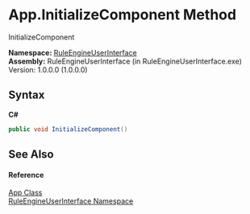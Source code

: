 # App.InitializeComponent Method 
 

InitializeComponent

**Namespace:**&nbsp;<a href="4fd79996-bd1b-85c7-594d-379d79269e64">RuleEngineUserInterface</a><br />**Assembly:**&nbsp;RuleEngineUserInterface (in RuleEngineUserInterface.exe) Version: 1.0.0.0 (1.0.0.0)

## Syntax

**C#**<br />
``` C#
public void InitializeComponent()
```


## See Also


#### Reference
<a href="91eae498-e2dd-b07f-ee14-4c797a92fe80">App Class</a><br /><a href="4fd79996-bd1b-85c7-594d-379d79269e64">RuleEngineUserInterface Namespace</a><br />